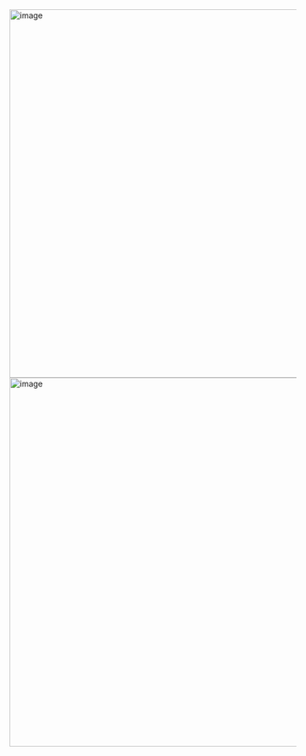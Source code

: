 
<img width="794" height="647" alt="image" src="https://github.com/user-attachments/assets/fa84932b-3a4d-4d80-acf1-427aebe9ec05" />


<img width="797" height="648" alt="image" src="https://github.com/user-attachments/assets/db14aec6-7878-4b34-aa83-13b566307267" />

